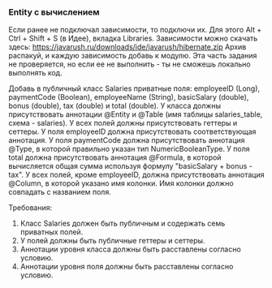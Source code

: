 
### Entity с вычислением

Если ранее не подключал зависимости, то подключи их. Для этого Alt + Ctrl + Shift + S (в Идее), вкладка Libraries.
Зависимости можно скачать здесь: https://javarush.ru/downloads/ide/javarush/hibernate.zip
Архив распакуй, и каждую зависимость добавь к модулю. Эта часть задания не проверяется, но если ее не выполнить - ты не сможешь локально выполнять код.

Добавь в публичный класс Salaries приватные поля: employeeID (Long), paymentCode (Boolean), employeeName (String), basicSalary (double), bonus (double), tax (double) и total (double).
У класса должны присутствовать аннотации @Entity и @Table (имя таблицы salaries_table, схема - salaries).
У всех полей должны присутствовать геттеры и сеттеры.
У поля employeeID должна присутствовать соответствующая аннотация.
У поля paymentCode должна присутствовать аннотация @Type, в которой правильно указан тип NumericBooleanType.
У поля total должна присутствовать аннотация @Formula, в которой вычисляется общая сумма используя формулу &quot;basicSalary + bonus - tax&quot;.
У всех полей, кроме employeeID, должна присутствовать аннотация @Column, в которой указано имя колонки. Имя колонки должно совпадать с названием поля.


Требования:
1.	Класс Salaries должен быть публичным и содержать семь приватных полей.
2.	У полей должны быть публичные геттеры и сеттеры.
3.	Аннотации уровня класса должны быть расставлены согласно условию.
4.	Аннотации уровня поля должны быть расставлены согласно условию.



